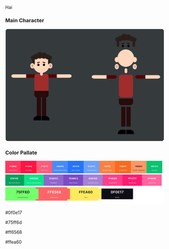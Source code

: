 Hai

### Main Character
![](https://github.com/iansyahr/ManimProject/raw/main/Gelombang/character.png)

### Color Pallate
![](https://github.com/iansyahr/ManimProject/raw/main/Gelombang/gambar.png)

#0f0e17

#75ff6d

#ff6568

#ffea60
